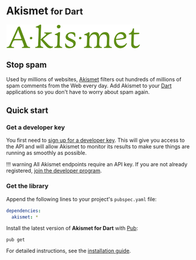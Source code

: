 # Akismet <small>for Dart</small>
![Akismet](img/akismet.png)  

## Stop spam
Used by millions of websites, [Akismet](https://akismet.com) filters out hundreds of millions of spam comments from the Web every day.
Add Akismet to your [Dart](https://www.dartlang.org) applications so you don't have to worry about spam again.

## Quick start

### Get a developer key
You first need to [sign up for a developer key](https://akismet.com/signup/?connect=yes&plan=developer).
This will give you access to the API and will allow Akismet to monitor its results to make sure things are running as smoothly as possible.

!!! warning
    All Akismet endpoints require an API key. If you are not already registered,
    [join the developer program](https://akismet.com/signup/?connect=yes&plan=developer).

### Get the library
Append the following lines to your project's `pubspec.yaml` file:

```yaml
dependencies:
  akismet: *
```

Install the latest version of **Akismet for Dart** with [Pub](https://www.dartlang.org/tools/pub):

```shell
pub get
```

For detailed instructions, see the [installation guide](installation.md).
